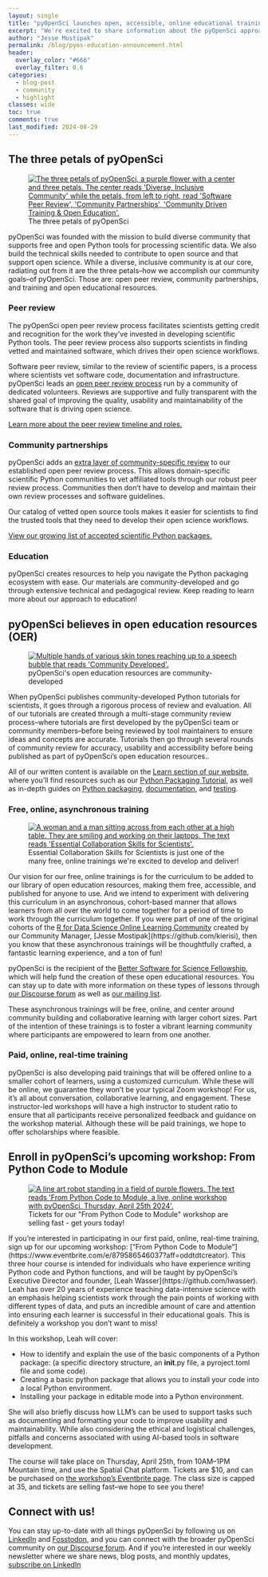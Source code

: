 ```yaml
---
layout: single
title: "pyOpenSci launches open, accessible, online educational trainings for scientists"
excerpt: "We're excited to share information about the pyOpenSci approach to education, open education resources, and announce an upcoming workshop focused on Python packaging"
author: "Jesse Mostipak"
permalink: /blog/pyos-education-announcement.html
header:
  overlay_color: "#666"
  overlay_filter: 0.6
categories:
  - blog-post
  - community
  - highlight
classes: wide
toc: true
comments: true
last_modified: 2024-08-29
---
```


## The three petals of pyOpenSci
<figure>
    <a href="/images/pyopensci-pillars-flower.png">
    <img src="/images/pyopensci-pillars-flower.png" style="max-width:100%" alt="The three petals of pyOpenSci, a purple flower with a center and three petals. The center reads 'Diverse, Inclusive Community' while the petals, from left to right, read 'Software Peer Review', 'Community Partnerships', 'Community Driven Training & Open Education'.">
    </a>
    <figcaption>
      The three petals of pyOpenSci
    </figcaption>
</figure>
pyOpenSci was founded with the mission to build diverse community that supports free and open Python tools for processing scientific data. We also build the technical skills needed to contribute to open source and that support open science. While a diverse, inclusive community is at our core, radiating out from it are the three petals–how we accomplish our community goals–of pyOpenSci. Those are: open peer review, community partnerships, and training and open educational resources.

### Peer review
The pyOpenSci open peer review process facilitates scientists getting credit and recognition for the work they’ve invested in developing scientific Python tools. The peer review process also supports scientists in finding vetted and maintained software, which drives their open science workflows.

Software peer review, similar to the review of scientific papers, is a process where scientists vet software code, documentation and infrastructure. pyOpenSci leads an [open peer review process](https://www.pyopensci.org/software-peer-review/our-process/how-review-works.html) run by a community of dedicated volunteers. Reviews are supportive and fully transparent with the shared goal of improving the quality, usability and maintainability of the software that is driving open science.

[Learn more about the peer review timeline and roles.](https://www.pyopensci.org/software-peer-review/our-process/review-timeline.html)

### Community partnerships
pyOpenSci adds an [extra layer of community-specific review](https://www.pyopensci.org/software-peer-review/partners/scientific-communities.html) to our established open peer review process. This allows domain-specific scientific Python communities to vet affiliated tools through our robust peer review process. Communities then don’t have to develop and maintain their own review processes and software guidelines.

Our catalog of vetted open source tools makes it easier for scientists to find the trusted tools that they need to develop their open science workflows.

[View our growing list of accepted scientific Python packages.](https://www.pyopensci.org/python-packages.html)

### Education
pyOpenSci creates resources to help you navigate the Python packaging ecosystem with ease. Our materials are community-developed and go through extensive technical and pedagogical review. Keep reading to learn more about our approach to education!

## pyOpenSci believes in open education resources (OER)
<figure>
    <a href="/images/pyopensci-learn-community-created.png">
    <img src="/images/pyopensci-learn-community-created.png" style="max-width:100%" alt="Multiple hands of various skin tones reaching up to a speech bubble that reads 'Community Developed'.">
    </a>
    <figcaption>
      pyOpenSci's open education resources are community-developed
    </figcaption>
</figure>
When pyOpenSci publishes community-developed Python tutorials for scientists, it goes through a rigorous process of review and evaluation. ​​All of our tutorials are created through a multi-stage community review process–where tutorials are first developed by the pyOpenSci team or community members–before being  reviewed by tool maintainers to ensure ideas and concepts are accurate. Tutorials then go through several rounds of community review for accuracy, usability and accessibility before being published as part of pyOpenSci’s open education resources..

All of our written content is available on the [Learn section of our website](https://www.pyopensci.org/learn.html), where you’ll find resources such as our [Python Packaging Tutorial](https://www.pyopensci.org/python-package-guide/tutorials/intro.html#), as well as in-depth guides on [Python packaging](https://www.pyopensci.org/python-package-guide/package-structure-code/intro.html), [documentation](https://www.pyopensci.org/python-package-guide/documentation/index.html), and [testing](https://www.pyopensci.org/python-package-guide/tests/index.html).

### Free, online, asynchronous training
<figure>
    <a href="/images/pyopensci-learn-github-collaboration.png">
    <img src="/images/pyopensci-learn-github-collaboration.png" style="max-width:100%" alt="A woman and a man sitting across from each other at a high table. They are smiling and working on their laptops. The text reads 'Essential Collaboration Skills for Scientists'.">
    </a>
    <figcaption>
      Essential Collaboration Skills for Scientists is just one of the many free, online trainings we're excited to develop and deliver!
    </figcaption>
</figure>
Our vision for our free, online trainings is for the curriculum to be added to our library of open education resources, making them free, accessible, and published for anyone to use. And we intend to experiment with delivering this curriculum in an asynchronous, cohort-based manner that allows learners from all over the world to come together for a period of time to work through the curriculum together. If you were part of one of the original cohorts of the <a href="https://dslc.io/">R for Data Science Online Learning Community</a> created by our Community Manager, [Jesse Mostipak](https://github.com/kierisi), then you know that these asynchronous trainings will be thoughtfully crafted, a fantastic learning experience, and a ton of fun!

pyOpenSci is the recipient of the [Better Software for Science Fellowship](https://bssw.io/fellows/leah-wasser), which will help fund the creation of these open educational resources. You can stay up to date with more information on these types of lessons through [our Discourse forum](https://pyopensci.discourse.group/) as well as [our mailing list](https://eepurl.com/iM7SOM).

These asynchronous trainings will be free, online, and center around community building and collaborative learning with larger cohort sizes. Part of the intention of these trainings is to foster a vibrant learning community where participants are empowered to learn from one another.

### Paid, online, real-time training
pyOpenSci is also developing paid trainings that will be offered online to a smaller cohort of learners, using a customized curriculum. While these will be online, we guarantee they won’t be your typical Zoom workshop! For us, it’s all about conversation, collaborative learning, and engagement. These instructor-led workshops will have a high instructor to student ratio to ensure that all participants receive personalized feedback and guidance on the workshop material. Although these will be paid trainings, we hope to offer scholarships where feasible.

## Enroll in pyOpenSci’s upcoming workshop: From Python Code to Module
<figure>
    <a href="/images/blog/2024/april/pyos-code-to-mod.png">
    <img src="/images/blog/2024/april/pyos-code-to-mod.png" style="max-width:100%" alt="A line art robot standing in a field of purple flowers. The text reads 'From Python Code to Module, a live, online workshop with pyOpenSci, Thursday, April 25th 2024'.">
    </a>
    <figcaption>
      Tickets for our "From Python Code to Module" workshop are selling fast - get yours today!
    </figcaption>
</figure>
If you’re interested in participating in our first paid, online, real-time training, sign up for our upcoming workshop: [“From Python Code to Module”](https://www.eventbrite.com/e/879586546037?aff=oddtdtcreator). This three hour course is intended for individuals who have experience writing Python code and Python functions, and will be taught by pyOpenSci’s Executive Director and founder, [Leah Wasser](https://github.com/lwasser). Leah has over 20 years of experience teaching data-intensive science with an emphasis helping scientists work through the pain points of working with different types of data, and puts an incredible amount of care and attention into ensuring each learner is successful in their educational goals. This is definitely a workshop you don’t want to miss!

In this workshop, Leah will cover:
- How to identify and explain the use of the basic components of a Python package: (a specific directory structure, an __init__.py file, a pyroject.toml file and some code).
- Creating a basic python package that allows you to install your code into a local Python environment.
- Installing your package in editable mode into a Python environment.

She will also briefly discuss how LLM’s can be used to support tasks such as documenting and formatting your code to improve usability and maintainability. While also considering the ethical and logistical challenges, pitfalls and concerns associated with using AI-based tools in software development.

The course will take place on Thursday, April 25th, from 10AM–1PM Mountain time, and use the Spatial Chat platform. Tickets are $10, and can be purchased on [the workshop’s Eventbrite page](https://www.eventbrite.com/e/from-python-code-to-module-tickets-879586546037?aff=oddtdtcreator). The class size is capped at 35, and tickets are selling fast–we hope to see you there!

## Connect with us!
You can stay up-to-date with all things pyOpenSci by following us on [LinkedIn](https://www.linkedin.com/company/pyopensci) and [Fosstodon](https://fosstodon.org/@pyOpenSci), and you can connect with the broader pyOpenSci community on [our Discourse forum](https://pyopensci.discourse.group/). And if you’re interested in our weekly newsletter where we share news, blog posts, and monthly updates, [subscribe on LinkedIn](https://www.linkedin.com/newsletters/pyopensci-newsletter-7179551305344933888!)

